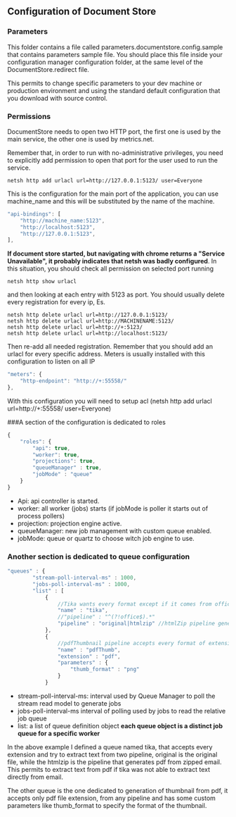 ## Configuration of Document Store

### Parameters

This folder contains a file called parameters.documentstore.config.sample that contains parameters sample file. You should  place this file inside your configuration manager configuration folder, at the same level of the DocumentStore.redirect file.

This permits to change specific parameters to your dev machine or production environment and using the standard default configuration that you download with source control.

### Permissions

DocumentStore needs to open two HTTP port, the first one is used by the main service, the other one is used by metrics.net.

Remember that, in order to run with no-administrative privileges, you need to explicitly add permission to open that port for the user used to run the service.

	netsh http add urlacl url=http://127.0.0.1:5123/ user=Everyone

This is the configuration for the main port of the application, you can use machine_name and this will be substituted by the name of the machine.

```javascript
"api-bindings": [
    "http://machine_name:5123",
    "http://localhost:5123",
    "http://127.0.0.1:5123",
],
```

**If document store started, but navigating with chrome returns a "Service Unavailable", it probably indicates that netsh was badly configured**. In this situation, you should check all permission on selected port running

	netsh http show urlacl 

and then looking at each entry with 5123 as port. You should usually delete every registration for every ip, Es.

	netsh http delete urlacl url=http://127.0.0.1:5123/ 
	netsh http delete urlacl url=http://MACHINENAME:5123/ 
	netsh http delete urlacl url=http://+:5123/ 
	netsh http delete urlacl url=http://localhost:5123/ 

Then re-add all needed registration. Remember that you should add an urlacl for every specific address. Meters is usually installed with this configuration to listen on all IP

```javascript
"meters": {
    "http-endpoint": "http://+:55558/"
},
```

With this configuration you will need to setup acl (netsh http add urlacl url=http://+:55558/ user=Everyone)



###A section of the configuration is dedicated to roles

```javascript
{
	"roles": {
	    "api": true,
	    "worker": true,
	    "projections": true,
		"queueManager" : true,
		"jobMode" : "queue"
	}
}
```


- Api: api controller is started.
- worker: all worker (jobs) starts (if jobMode is poller it starts out of process pollers)
- projection: projection engine active.
- queueManager: new job management with custom queue enabled.
- jobMode: queue or quartz to choose witch job engine to use.

### Another section is dedicated to queue configuration

```javascript
"queues" : {
		"stream-poll-interval-ms" : 1000,
		"jobs-poll-interval-ms" : 1000,
	    "list" : [
			{
			    //Tika wants every format except if it comes from office pipeline
				"name" : "tika",
				//"pipeline" : "^(?!office$).*"
				"pipeline" : "original|htmlzip" //htmlZip pipeline generates pdf from zip.
			},
			{
			    //pdfThumbnail pipeline accepts every format of extension pdf
				"name" : "pdfThumb",
				"extension" : "pdf",
				"parameters" : {
					"thumb_format" : "png"
				}
			}
```

- stream-poll-interval-ms: interval used by Queue Manager to poll the stream read model to generate jobs
- jobs-poll-interval-ms interval of polling used by jobs to read the relative job queue
- list: a list of queue definition object **each queue object is a distinct job queue for a specific worker**

In the above example I defined a queue named tika, that accepts every extension and try to extract text from two pipeline, original is the original file, while the htmlzip is the pipeline that generates pdf from zipped email. This permits to extract text from pdf if tika was not able to extract text directly from email.

The other queue is the one dedicated to generation of thumbnail from pdf, it accepts only pdf file extension, from any pipeline and has some custom parameters like thumb_format to specify the format of the thumbnail.

